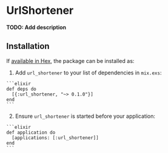 # UrlShortener

**TODO: Add description**

## Installation

If [available in Hex](https://hex.pm/docs/publish), the package can be installed as:

  1. Add `url_shortener` to your list of dependencies in `mix.exs`:

    ```elixir
    def deps do
      [{:url_shortener, "~> 0.1.0"}]
    end
    ```

  2. Ensure `url_shortener` is started before your application:

    ```elixir
    def application do
      [applications: [:url_shortener]]
    end
    ```

